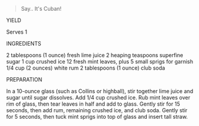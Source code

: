 > Say.. It's Cuban! 

YIELD

Serves 1

INGREDIENTS

2 tablespoons (1 ounce) fresh lime juice
2 heaping teaspoons superfine sugar
1 cup crushed ice
12 fresh mint leaves, plus 5 small sprigs for garnish
1/4 cup (2 ounces) white rum
2 tablespoons (1 ounce) club soda

PREPARATION

In a 10-ounce glass (such as Collins or highball), stir together lime juice and sugar until sugar dissolves.
Add 1/4 cup crushed ice.
Rub mint leaves over rim of glass, then tear leaves in half and add to glass. 
Gently stir for 15 seconds, then add rum, remaining crushed ice, and club soda. 
Gently stir for 5 seconds, then tuck mint sprigs into top of glass and insert tall straw.